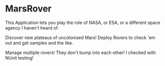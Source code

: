 # MarsRover

This Application lets you play the role of NASA, or ESA, or a different space agency I haven't heard of.

Discover new plateaus of uncolonised Mars! Deploy Rovers to check 'em out and get samples and the like.

Manage multiple rovers! They don't bump into each other! I checked with NUnit testing!
